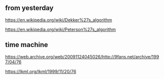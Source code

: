 ## from yesterday

https://en.wikipedia.org/wiki/Dekker%27s_algorithm

https://en.wikipedia.org/wiki/Peterson%27s_algorithm

## time machine

https://web.archive.org/web/20091124045026/http://9fans.net/archive/1997/04/76

https://lkml.org/lkml/1999/11/20/76
